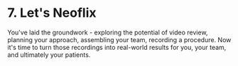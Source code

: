 # 7. Let's Neoflix

You've laid the groundwork - exploring the potential of video review, planning your approach, assembling your team, recording a procedure. Now it's time to turn those recordings into real-world results for you, your team, and ultimately your patients.
